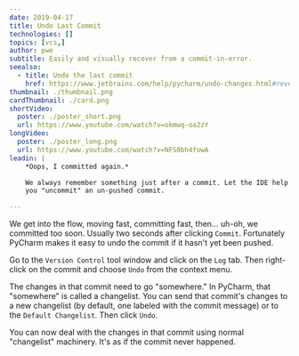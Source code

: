 ```yaml
---
date: 2019-04-17
title: Undo Last Commit
technologies: []
topics: [vcs,]
author: pwe
subtitle: Easily and visually recover from a commit-in-error.
seealso:
  - title: Undo the last commit
    href: https://www.jetbrains.com/help/pycharm/undo-changes.html#revert-last-commit
thumbnail: ./thumbnail.png
cardThumbnail: ./card.png
shortVideo:
  poster: ./poster_short.png
  url: https://www.youtube.com/watch?v=okmwq-oa2zY
longVideo:
  poster: ./poster_long.png
  url: https://www.youtube.com/watch?v=NFS0bh4fowA
leadin: |
    *Oops, I committed again.*    

    We always remember something just after a commit. Let the IDE help 
    you "uncommit" an un-pushed commit.

---
```


We get into the flow, moving fast, committing fast, then... uh-oh, we committed 
too soon. Usually two seconds after clicking `Commit`. Fortunately PyCharm makes 
it easy to undo the commit if it hasn't yet been pushed.

Go to the `Version Control` tool window and click on the `Log` tab. Then 
right-click on the commit and choose `Undo` from the context menu.

The changes in that commit need to go "somewhere." In PyCharm, that 
"somewhere" is called a changelist. You can send that commit's changes to 
a new changelist (by default, one labeled with the commit message) or to 
the `Default Changelist`. Then click `Undo`.

You can now deal with the changes in that commit using normal "changelist" 
machinery. It's as if the commit never happened.
